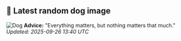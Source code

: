 ## 🐶 Latest random dog image
![Dog](https://images.dog.ceo/breeds/doberman/n02107142_2654.jpg)
**Advice:** "Everything matters, but nothing matters that much."
*Updated: 2025-09-26 13:40 UTC*
